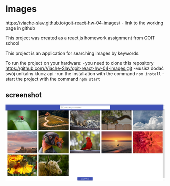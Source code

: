 

# Images

https://viache-slav.github.io/goit-react-hw-04-images/ - link to the working page in github

This project was created as a react.js homework assignment from GOIT school

This project is an application for searching images by keywords.

To run the project on your hardware: 
   -you need to clone this repository https://github.com/Viache-Slav/goit-react-hw-04-images.git
   -мusisz dodać swój unikalny klucz api
   -run the installation with the command `npm install`
   -start the project with the command `npm start`

## screenshot
![screenshot](./src/components/Screenshot_3.png)